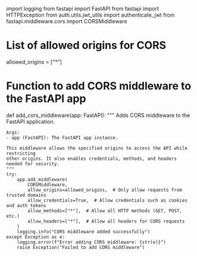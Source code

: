 import logging
from fastapi import FastAPI
from fastapi import HTTPException
from auth.utils.jwt_utils import authenticate_jwt
from fastapi.middleware.cors import CORSMiddleware

# List of allowed origins for CORS
allowed_origins = ["*"]


# Function to add CORS middleware to the FastAPI app
def add_cors_middleware(app: FastAPI):
    """
    Adds CORS middleware to the FastAPI application.

    Args:
    - app (FastAPI): The FastAPI app instance.

    This middleware allows the specified origins to access the API while restricting
    other origins. It also enables credentials, methods, and headers needed for security.
    """
    try:
        app.add_middleware(
            CORSMiddleware,
            allow_origins=allowed_origins,  # Only allow requests from trusted domains
            allow_credentials=True,  # Allow credentials such as cookies and auth tokens
            allow_methods=["*"],  # Allow all HTTP methods (GET, POST, etc.)
            allow_headers=["*"],  # Allow all headers for CORS requests
        )
        logging.info("CORS middleware added successfully")
    except Exception as e:
        logging.error(f"Error adding CORS middleware: {str(e)}")
        raise Exception("Failed to add CORS middleware")

